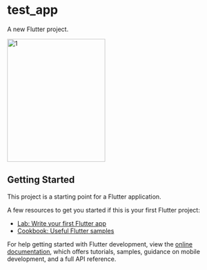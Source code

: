 # test_app

A new Flutter project.


<img width="227" height="284" alt="1" src="https://github.com/user-attachments/assets/6f28b60f-f52b-493e-85de-cddbfb3b68a9" />


## Getting Started

This project is a starting point for a Flutter application.

A few resources to get you started if this is your first Flutter project:

- [Lab: Write your first Flutter app](https://docs.flutter.dev/get-started/codelab)
- [Cookbook: Useful Flutter samples](https://docs.flutter.dev/cookbook)

For help getting started with Flutter development, view the
[online documentation](https://docs.flutter.dev/), which offers tutorials,
samples, guidance on mobile development, and a full API reference.
